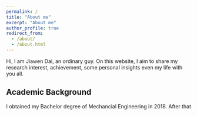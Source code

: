 ```yaml
---
permalink: /
title: "About me"
excerpt: "About me"
author_profile: true
redirect_from: 
  - /about/
  - /about.html
---
```

Hi, I am Jiawen Dai, an ordinary guy. On this website, I aim to share my research interest, achievement, some personal insights even my life with you all.

## Academic Background
I obtained my Bachelor degree of Mechancial Engineering in 2018. After that 


